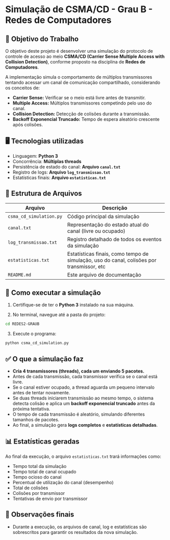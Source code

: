 
# Simulação de CSMA/CD - Grau B - Redes de Computadores

## 🎯 Objetivo do Trabalho

O objetivo deste projeto é desenvolver uma simulação do protocolo de controle de acesso ao meio **CSMA/CD (Carrier Sense Multiple Access with Collision Detection)**, conforme proposto na disciplina de **Redes de Computadores**.

A implementação simula o comportamento de múltiplos transmissores tentando acessar um canal de comunicação compartilhado, considerando os conceitos de:

- **Carrier Sense:** Verificar se o meio está livre antes de transmitir.
- **Multiple Access:** Múltiplos transmissores competindo pelo uso do canal.
- **Collision Detection:** Detecção de colisões durante a transmissão.
- **Backoff Exponencial Truncado:** Tempo de espera aleatório crescente após colisões.

## 🖥️ Tecnologias utilizadas

- Linguagem: **Python 3**
- Concorrência: **Múltiplas threads**
- Persistência de estado do canal: **Arquivo `canal.txt`**
- Registro de logs: **Arquivo `log_transmissao.txt`**
- Estatísticas finais: **Arquivo `estatisticas.txt`**

## 📁 Estrutura de Arquivos

| Arquivo | Descrição |
|---|---|
| `csma_cd_simulation.py` | Código principal da simulação |
| `canal.txt` | Representação do estado atual do canal (livre ou ocupado) |
| `log_transmissao.txt` | Registro detalhado de todos os eventos da simulação |
| `estatisticas.txt` | Estatísticas finais, como tempo de simulação, uso do canal, colisões por transmissor, etc |
| `README.md` | Este arquivo de documentação |

## 🚀 Como executar a simulação

1. Certifique-se de ter o **Python 3** instalado na sua máquina.

2. No terminal, navegue até a pasta do projeto:

```bash
cd REDES2-GRAUB
```

3. Execute o programa:

```bash
python csma_cd_simulation.py
```

## ✅ O que a simulação faz

- **Cria 4 transmissores (threads), cada um enviando 5 pacotes.**
- Antes de cada transmissão, cada transmissor verifica se o canal está livre.
- Se o canal estiver ocupado, a thread aguarda um pequeno intervalo antes de tentar novamente.
- Se duas threads iniciarem transmissão ao mesmo tempo, o sistema detecta colisão e aplica um **backoff exponencial truncado** antes da próxima tentativa.
- O tempo de cada transmissão é aleatório, simulando diferentes tamanhos de pacotes.
- Ao final, a simulação gera **logs completos** e **estatísticas detalhadas**.

## 📊 Estatísticas geradas

Ao final da execução, o arquivo `estatisticas.txt` trará informações como:

- Tempo total da simulação
- Tempo total de canal ocupado
- Tempo ocioso do canal
- Percentual de utilização do canal (desempenho)
- Total de colisões
- Colisões por transmissor
- Tentativas de envio por transmissor

## 📌 Observações finais
- Durante a execução, os arquivos de canal, log e estatísticas são sobrescritos para garantir os resultados da nova simulação.
